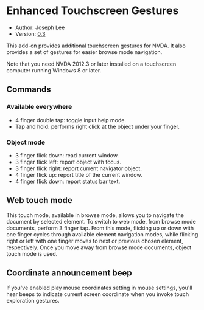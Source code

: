 # Enhanced Touchscreen Gestures #

* Author: Joseph Lee
* Version: [0.3][1]

This add-on provides additional touchscreen gestures for NVDA. It also provides a set of gestures for easier browse mode navigation.

Note that you need NVDA 2012.3 or later installed on a touchscreen computer running Windows 8 or later.

## Commands ##

### Available everywhere ###

* 4 finger double tap: toggle input help mode.
* Tap and hold: performs right click at the object under your finger.

### Object mode ###

* 3 finger flick down: read current window.
* 3 finger flick left: report object with focus.
* 3 finger flick right: report current navigator object.
* 4 finger flick up: report title of the current window.
* 4 finger flick down: report status bar text.

## Web touch mode ##

This touch mode, available in browse mode, allows you to navigate the document by selected element. To switch to web mode, from browse mode documents, perform 3 finger tap. From this mode, flicking up or down with one finger cycles through available element navigation modes, while flicking right or left with one finger moves to next or previous chosen element, respectively. Once you move away from browse mode documents, object touch mode is used.

## Coordinate announcement beep ##

If you've enabled play mouse coordinates setting in mouse settings, you'll hear beeps to indicate current screen coordinate when you invoke touch exploration gestures.

[1]: http://addons.nvda-project.org/files/get.php?file=ets

